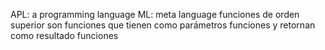APL: a programming language
ML: meta language
	funciones de orden superior son funciones que tienen como parámetros funciones y retornan como resultado funciones
